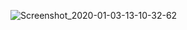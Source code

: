 ![Screenshot_2020-01-03-13-10-32-62](https://user-images.githubusercontent.com/44739367/71709799-c01fc380-2e2b-11ea-9de6-a3d95593d92f.png)
